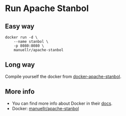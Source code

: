 # Run Apache Stanbol

## Easy way

```
docker run -d \
    --name stanbol \
    -p 8080:8080 \
    manuellr/apache-stanbol
``` 

## Long way

Compile yourself the docker from [docker-apache-stanbol](https://github.com/ManuelLR/docker-apache-stanbol).

## More info

+ You can find more info about Docker in their [docs](https://docs.docker.com).
+ Docker: [manuellr/apache-stanbol](https://hub.docker.com/r/manuellr/apache-stanbol/)
